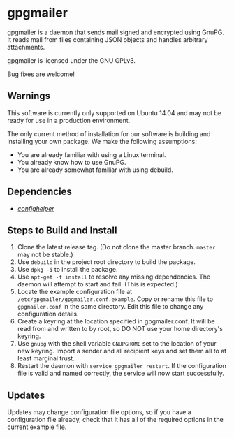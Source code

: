 # gpgmailer

gpgmailer is a daemon that sends mail signed and encrypted using GnuPG.  It
reads mail from files containing JSON objects and handles arbitrary
attachments.

gpgmailer is licensed under the GNU GPLv3.

Bug fixes are welcome!

## Warnings

This software is currently only supported on Ubuntu 14.04 and may not be ready
for use in a production environment.

The only current method of installation for our software is building and
installing your own package. We make the following assumptions:
* You are already familiar with using a Linux terminal.
* You already know how to use GnuPG.
* You are already somewhat familiar with using debuild.

## Dependencies
* [_confighelper_](https://github.com/park-bench/confighelper)

## Steps to Build and Install
1.   Clone the latest release tag. (Do not clone the master branch. `master` may not be stable.)
2.   Use `debuild` in the project root directory to build the package.
3.   Use `dpkg -i` to install the package.
4.   Use `apt-get -f install` to resolve any missing dependencies. 
The daemon will attempt to start and fail. (This is expected.)
5.   Locate the example configuration file at `/etc/gpgmailer/gpgmailer.conf.example`.
Copy or rename this file to `gpgmailer.conf` in the same directory. Edit this 
file to change any configuration details.
6.   Create a keyring at the location specified in gpgmailer.conf. 
It will be read from and written to by root, so DO NOT use your home directory's keyring.
7.   Use `gnupg` with the shell variable `GNUPGHOME` set to the location of 
your new keyring. Import a sender and all recipient keys and set them all to 
at least marginal trust.
8.   Restart the daemon with `service gpgmailer restart`. If the configuration 
file is valid and named correctly, the service will now start successfully.

## Updates
Updates may change configuration file options, so if you have a configuration
file already, check that it has all of the required options in the current 
example file.
